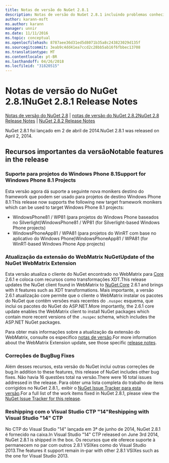 ```yaml
---
title: Notas de versão do NuGet 2.8.1
description: Notas de versão do NuGet 2.8.1 incluindo problemas conhecidos, correções de bug, recursos adicionados e DCRs.
author: karann-msft
ms.author: karann
manager: unnir
ms.date: 11/11/2016
ms.topic: conceptual
ms.openlocfilehash: 8787aee36d31ed5d8071b35a8c243823029d135f
ms.sourcegitcommit: 3eab9c4dd41ea7ccd2c28bb5ab16f6fbbec13708
ms.translationtype: MT
ms.contentlocale: pt-BR
ms.lasthandoff: 04/26/2018
ms.locfileid: "31820515"
---
```

# <a name="nuget-281-release-notes"></a><span data-ttu-id="7c040-103">Notas de versão do NuGet 2.8.1</span><span class="sxs-lookup"><span data-stu-id="7c040-103">NuGet 2.8.1 Release Notes</span></span>

<span data-ttu-id="7c040-104">[Notas de versão do NuGet 2.8](../release-notes/nuget-2.8.md) | [notas de versão do NuGet 2.8.2](../release-notes/nuget-2.8.2.md)</span><span class="sxs-lookup"><span data-stu-id="7c040-104">[NuGet 2.8 Release Notes](../release-notes/nuget-2.8.md) | [NuGet 2.8.2 Release Notes](../release-notes/nuget-2.8.2.md)</span></span>

<span data-ttu-id="7c040-105">NuGet 2.8.1 foi lançado em 2 de abril de 2014.</span><span class="sxs-lookup"><span data-stu-id="7c040-105">NuGet 2.8.1 was released on April 2, 2014.</span></span>

## <a name="notable-features-in-the-release"></a><span data-ttu-id="7c040-106">Recursos importantes da versão</span><span class="sxs-lookup"><span data-stu-id="7c040-106">Notable features in the release</span></span>

### <a name="support-for-windows-phone-81-projects"></a><span data-ttu-id="7c040-107">Suporte para projetos do Windows Phone 8.1</span><span class="sxs-lookup"><span data-stu-id="7c040-107">Support for Windows Phone 8.1 Projects</span></span>
<span data-ttu-id="7c040-108">Esta versão agora dá suporte a seguinte nova monikers destino do framework que podem ser usado para projetos de destino Windows Phone 8.1:</span><span class="sxs-lookup"><span data-stu-id="7c040-108">This release now supports the following new target framework monikers which can be used to target Windows Phone 8.1 projects:</span></span>

* <span data-ttu-id="7c040-109">WindowsPhone81 / WP81 (para projetos do Windows Phone baseados no Silverlight)</span><span class="sxs-lookup"><span data-stu-id="7c040-109">WindowsPhone81 / WP81 (for Silverlight-based Windows Phone projects)</span></span>
* <span data-ttu-id="7c040-110">WindowsPhoneApp81 / WPA81 (para projetos do WinRT com base no aplicativo do Windows Phone)</span><span class="sxs-lookup"><span data-stu-id="7c040-110">WindowsPhoneApp81 / WPA81 (for WinRT-based Windows Phone App projects)</span></span>

### <a name="update-of-the-nuget-webmatrix-extension"></a><span data-ttu-id="7c040-111">Atualização da extensão do WebMatrix NuGet</span><span class="sxs-lookup"><span data-stu-id="7c040-111">Update of the NuGet WebMatrix Extension</span></span>
<span data-ttu-id="7c040-112">Esta versão atualiza o cliente do NuGet encontrado no WebMatrix para [Core](https://www.nuget.org/packages/Nuget.Core/2.6.1) 2.6.1 e coloca com recursos como transformações XDT.</span><span class="sxs-lookup"><span data-stu-id="7c040-112">This release updates the NuGet client found in WebMatrix to [NuGet.Core](https://www.nuget.org/packages/Nuget.Core/2.6.1) 2.6.1 and brings with it features such as XDT transformations.</span></span> <span data-ttu-id="7c040-113">Mais importante, a versão 2.6.1 atualização core permite que o cliente o WebMatrix instalar os pacotes do NuGet que contêm versões mais recentes do `.nuspec` esquema, que inclui os pacotes do NuGet do ASP.NET.</span><span class="sxs-lookup"><span data-stu-id="7c040-113">More importantly, the 2.6.1 core update enables the WebMatrix client to install NuGet packages which contain more recent versions of the `.nuspec` schema, which includes the ASP.NET NuGet packages.</span></span>

<span data-ttu-id="7c040-114">Para obter mais informações sobre a atualização da extensão do WebMatrix, consulte os específico [notas de versão](../release-notes/nuget-2.6.1-for-WebMatrix.md).</span><span class="sxs-lookup"><span data-stu-id="7c040-114">For more information about the WebMatrix Extension update, see those specific [release notes](../release-notes/nuget-2.6.1-for-WebMatrix.md).</span></span>

### <a name="bug-fixes"></a><span data-ttu-id="7c040-115">Correções de Bug</span><span class="sxs-lookup"><span data-stu-id="7c040-115">Bug Fixes</span></span>
<span data-ttu-id="7c040-116">Além desses recursos, esta versão do NuGet inclui outras correções de bug.</span><span class="sxs-lookup"><span data-stu-id="7c040-116">In addition to these features, this release of NuGet includes other bug fixes.</span></span> <span data-ttu-id="7c040-117">Não havia 16 questões total na versão.</span><span class="sxs-lookup"><span data-stu-id="7c040-117">There were 16 total issues addressed in the release.</span></span> <span data-ttu-id="7c040-118">Para obter uma lista completa do trabalho de itens corrigidos no NuGet 2.8.1,. exibir o [NuGet Issue Tracker para esta versão](https://nuget.codeplex.com/workitem/list/advanced?keyword=&status=All&type=All&priority=All&release=NuGet%202.8.1&assignedTo=All&component=All&sortField=LastUpdatedDate&sortDirection=Descending&page=0&reasonClosed=All).</span><span class="sxs-lookup"><span data-stu-id="7c040-118">For a full list of the work items fixed in NuGet 2.8.1, please view the [NuGet Issue Tracker for this release](https://nuget.codeplex.com/workitem/list/advanced?keyword=&status=All&type=All&priority=All&release=NuGet%202.8.1&assignedTo=All&component=All&sortField=LastUpdatedDate&sortDirection=Descending&page=0&reasonClosed=All).</span></span>

### <a name="reshipping-with-visual-studio-14-ctp"></a><span data-ttu-id="7c040-119">Reshipping com o Visual Studio CTP "14"</span><span class="sxs-lookup"><span data-stu-id="7c040-119">Reshipping with Visual Studio "14" CTP</span></span>
<span data-ttu-id="7c040-120">No CTP do Visual Studio "14" lançada em 3ª de junho de 2014, NuGet 2.8.1 é fornecido na caixa.</span><span class="sxs-lookup"><span data-stu-id="7c040-120">In Visual Studio "14" CTP released on June 3rd 2014, NuGet 2.8.1 is shipped in the box.</span></span> <span data-ttu-id="7c040-121">Os recursos que ele oferece suporte à permanecem no par com outros 2.8.1 VSIXes como do Visual Studio 2013.</span><span class="sxs-lookup"><span data-stu-id="7c040-121">The features it support remain in-par with other 2.8.1 VSIXes such as the one for Visual Studio 2013.</span></span>

